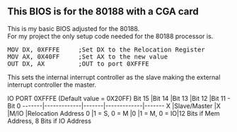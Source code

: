 ## This BIOS is for the 80188 with a CGA card

This is my basic BIOS adjusted for the 80188.\
For my project the only setup code needed for the 80188 processor is.

<pre>
MOV DX, 0XFFFE     ;Set DX to the Relocation Register
MOV AX, 0X40FF     ;Set AX to the new value
OUT DX, AX         ;OUT to port 0XFFFE
</pre>

This sets the internal interrupt controller as the slave making the external interrupt controller the master.

IO PORT 0XFFFE (Default value = 0X20FF)
Bit 15 |Bit 14       |Bit 13 |Bit 12       |Bit 11 - Bit 0 
-------|-------------|-------|-------------|-------
X 	   |Slave/Master |X      |M/IO         |Relocation Address 
0      |1 = S, 0 = M |0      |1 = M, 0 = IO|12 Bits if Mem Address, 8 Bits if IO Address

